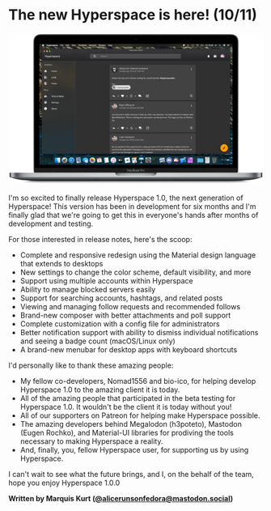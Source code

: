 # The new Hyperspace is here! (10/11)

![](../../images/devices-mac.png)

I'm so excited to finally release Hyperspace 1.0, the next generation of Hyperspace! This version has been in development for six months and I'm finally glad that we're going to get this in everyone's hands after months of development and testing.

For those interested in release notes, here's the scoop:

- Complete and responsive redesign using the Material design language that extends to desktops
- New settings to change the color scheme, default visibility, and more
- Support using multiple accounts within Hyperspace
- Ability to manage blocked servers easily
- Support for searching accounts, hashtags, and related posts
- Viewing and managing follow requests and recommended follows
- Brand-new composer with better attachments and poll support
- Complete customization with a config file for administrators
- Better notification support with ability to dismiss individual notifications and seeing a badge count (macOS/Linux only)
- A brand-new menubar for desktop apps with keyboard shortcuts

I'd personally like to thank these amazing people:

- My fellow co-developers, Nomad1556 and bio-ico, for helping develop Hyperspace 1.0 to the amazing client it is today.
- All of the amazing people that participated in the beta testing for Hyperspace 1.0. It wouldn't be the client it is today without you!
- All of our supporters on Patreon for helping make Hyperspace possible.
- The amazing developers behind Megalodon (h3poteto), Mastodon (Eugen Rochko), and Material-UI libraries for prodiving the tools necessary to making Hyperspace a reality.
- And, finally, you, fellow Hyperspace user, for supporting us by using Hyperspace.

I can't wait to see what the future brings, and I, on the behalf of the team, hope you enjoy Hyperspace 1.0.0

**Written by Marquis Kurt ([@alicerunsonfedora@mastodon.social](https://mastodon.social/@alicerunsonfedora))**